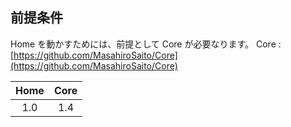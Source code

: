 ## 前提条件

Home を動かすためには、前提として Core が必要なります。
Core : [https://github.com/MasahiroSaito/Core](https://github.com/MasahiroSaito/Core)

| Home | Core |
| :--: | :--: |
| 1.0  | 1.4  |